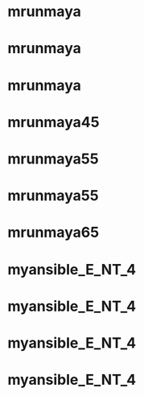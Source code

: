 # mrunmaya
# mrunmaya
# mrunmaya
# mrunmaya45
# mrunmaya55
# mrunmaya55
# mrunmaya65
# myansible_E_NT_4
# myansible_E_NT_4
# myansible_E_NT_4
# myansible_E_NT_4
